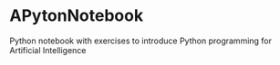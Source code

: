 # APytonNotebook
Python notebook with exercises to introduce Python programming for Artificial Intelligence
